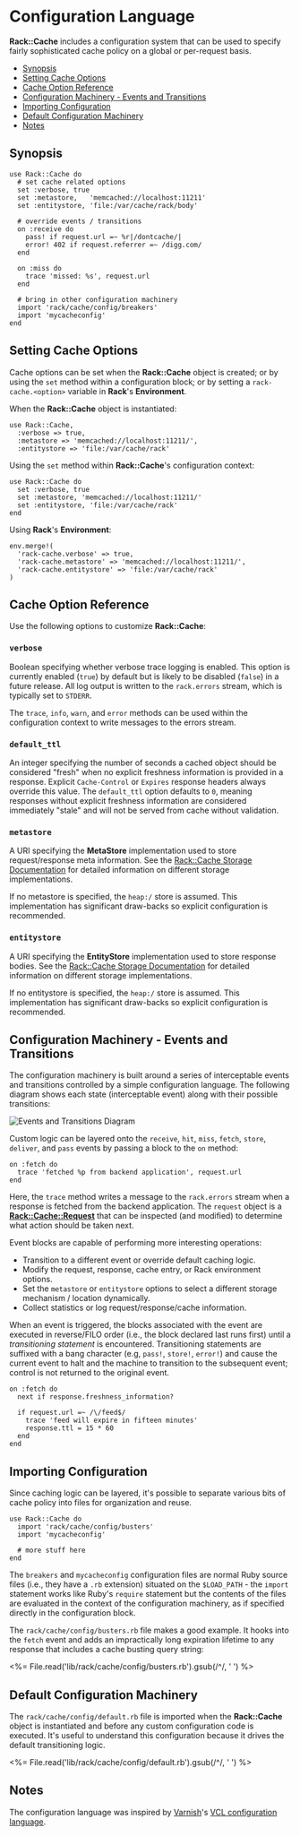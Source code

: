 Configuration Language
======================

__Rack::Cache__ includes a configuration system that can be used to specify
fairly sophisticated cache policy on a global or per-request basis.

  - [Synopsis](#synopsis)
  - [Setting Cache Options](#setopt)
  - [Cache Option Reference](#options)
  - [Configuration Machinery - Events and Transitions](#machinery)
  - [Importing Configuration](#import)
  - [Default Configuration Machinery](#default)
  - [Notes](#notes)

<a id='synopsis'></a>

Synopsis
--------

    use Rack::Cache do
      # set cache related options
      set :verbose, true
      set :metastore,   'memcached://localhost:11211'
      set :entitystore, 'file:/var/cache/rack/body'

      # override events / transitions
      on :receive do
        pass! if request.url =~ %r|/dontcache/|
        error! 402 if request.referrer =~ /digg.com/
      end

      on :miss do
        trace 'missed: %s', request.url
      end

      # bring in other configuration machinery
      import 'rack/cache/config/breakers'
      import 'mycacheconfig'
    end

<a id='setopt'></a>

Setting Cache Options
---------------------

Cache options can be set when the __Rack::Cache__ object is created; or by using
the `set` method within a configuration block; or by setting a
`rack-cache.<option>` variable in __Rack__'s __Environment__.

When the __Rack::Cache__ object is instantiated:

    use Rack::Cache,
      :verbose => true,
      :metastore => 'memcached://localhost:11211/',
      :entitystore => 'file:/var/cache/rack'

Using the `set` method within __Rack::Cache__'s configuration context:

    use Rack::Cache do
      set :verbose, true
      set :metastore, 'memcached://localhost:11211/'
      set :entitystore, 'file:/var/cache/rack'
    end

Using __Rack__'s __Environment__:

    env.merge!(
      'rack-cache.verbose' => true,
      'rack-cache.metastore' => 'memcached://localhost:11211/',
      'rack-cache.entitystore' => 'file:/var/cache/rack'
    )

<a id='options'></a>

Cache Option Reference
----------------------

Use the following options to customize __Rack::Cache__:

### `verbose`

Boolean specifying whether verbose trace logging is enabled. This option is
currently enabled (`true`) by default but is likely to be disabled (`false`) in
a future release. All log output is written to the `rack.errors` stream, which
is typically set to `STDERR`.

The `trace`, `info`, `warn`, and `error` methods can be used within the
configuration context to write messages to the errors stream.

### `default_ttl`

An integer specifying the number of seconds a cached object should be considered
"fresh" when no explicit freshness information is provided in a response.
Explicit `Cache-Control` or `Expires` response headers always override this
value. The `default_ttl` option defaults to `0`, meaning responses without
explicit freshness information are considered immediately "stale" and will not
be served from cache without validation.

### `metastore`

A URI specifying the __MetaStore__ implementation used to store request/response
meta information. See the [Rack::Cache Storage Documentation](storage.html)
for detailed information on different storage implementations.

If no metastore is specified, the `heap:/` store is assumed. This implementation
has significant draw-backs so explicit configuration is recommended.

### `entitystore`

A URI specifying the __EntityStore__ implementation used to store
response bodies. See the [Rack::Cache Storage Documentation](storage.html)
for detailed information on different storage implementations.

If no entitystore is specified, the `heap:/` store is assumed. This
implementation has significant draw-backs so explicit configuration is
recommended.

<a id='machinery'></a>

Configuration Machinery - Events and Transitions
------------------------------------------------

The configuration machinery is built around a series of interceptable events and
transitions controlled by a simple configuration language. The following diagram
shows each state (interceptable event) along with their possible transitions:

<p class='center'>
<img src='events.png' alt='Events and Transitions Diagram' />
</p>

Custom logic can be layered onto the `receive`, `hit`, `miss`, `fetch`, `store`,
`deliver`, and `pass` events by passing a block to the `on` method:

    on :fetch do
      trace 'fetched %p from backend application', request.url
    end

Here, the `trace` method writes a message to the `rack.errors` stream when a
response is fetched from the backend application. The `request` object is a
[__Rack::Cache::Request__](./api/classes/Rack/Cache/Request) that can be
inspected (and modified) to determine what action should be taken next.

Event blocks are capable of performing more interesting operations:

  * Transition to a different event or override default caching logic.
  * Modify the request, response, cache entry, or Rack environment options.
  * Set the `metastore` or `entitystore` options to select a different storage
    mechanism / location dynamically.
  * Collect statistics or log request/response/cache information.

When an event is triggered, the blocks associated with the event are executed in
reverse/FILO order (i.e., the block declared last runs first) until a
_transitioning statement_ is encountered. Transitioning statements are suffixed
with a bang character (e.g, `pass!`, `store!`, `error!`) and cause the current
event to halt and the machine to transition to the subsequent event; control
is not returned to the original event.

    on :fetch do
      next if response.freshness_information?

      if request.url =~ /\/feed$/
        trace 'feed will expire in fifteen minutes'
        response.ttl = 15 * 60
      end
    end


<a id='import'></a>

Importing Configuration
-----------------------

Since caching logic can be layered, it's possible to separate various bits of
cache policy into files for organization and reuse.

    use Rack::Cache do
      import 'rack/cache/config/busters'
      import 'mycacheconfig'

      # more stuff here
    end

The `breakers` and `mycacheconfig` configuration files are normal Ruby source
files (i.e., they have a `.rb` extension) situated on the `$LOAD_PATH` - the
`import` statement works like Ruby's `require` statement but the contents of the
files are evaluated in the context of the configuration machinery, as if
specified directly in the configuration block.

The `rack/cache/config/busters.rb` file makes a good example. It hooks into the
`fetch` event and adds an impractically long expiration lifetime to any response
that includes a cache busting query string:

<%= File.read('lib/rack/cache/config/busters.rb').gsub(/^/, '    ') %>


<a id='default'></a>

Default Configuration Machinery
-------------------------------

The `rack/cache/config/default.rb` file is imported when the __Rack::Cache__
object is instantiated and before any custom configuration code is executed.
It's useful to understand this configuration because it drives the default
transitioning logic.

<%= File.read('lib/rack/cache/config/default.rb').gsub(/^/, '    ') %>

<a id='notes'></a>

Notes
-----

The configuration language was inspired by [Varnish][var]'s
[VCL configuration language][vcl].

[var]: http://varnish.projects.linpro.no/
  "Varnish HTTP accelerator"

[vcl]: http://tomayko.com/man/vcl
  "VCL(7) -- Varnish Configuration Language Manual Page"
